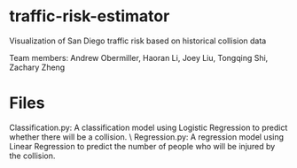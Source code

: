# traffic-risk-estimator
Visualization of San Diego traffic risk based on historical collision data

Team members: Andrew Obermiller, Haoran Li, Joey Liu, Tongqing Shi, Zachary Zheng
# Files

Classification.py: A classification model using Logistic Regression to predict whether there will be a collision. \\
Regression.py: A regression model using Linear Regression to predict the number of people who will be injured by the collision. 


